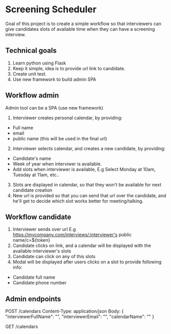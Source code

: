 # Screening Scheduler

Goal of this project is to create a simple workflow so that interviewers can give candidates slots of available time when they can have a screening interview.

## Technical goals
1. Learn python using Flask
2. Keep it simple, idea is to provide url link to candidate.
3. Create unit test.
4. Use new framework to build admin SPA

## Workflow admin
Admin tool can be a SPA (use new framework)
1. Interviewer creates personal calendar, by providing:
  * Full name
  * email
  * public name (this will be used in the final url)

2. Interviewer selects calendar, and creates a new candidate, by providing:
  * Candidate's name
  * Week of year when interviwer is available.
  * Add slots when interviewer is available, E.g Select Monday at 10am, Tuesday at 11am, etc..

3. Slots are displayed in calendar, so that they won't be available for next candidate creation
4. New url is provided so that you can send that url over the candidate, and he'll get to decide which slot works better for meeting/talking.


## Workflow candidate
1. Interviewer sends over url E.g https://mycompany.com/interviews/:interviewer's public name/c=${token}
2. Candidate clicks on link, and a calendar will be displayed with the available interviewer's slots
3. Candidate can click on any of this slots
4. Modal will be displayed after users clicks on a slot to provide following info:
  * Candidate full name
  * Candidate phone number

## Admin endpoints
POST /calendars
  Content-Type: application/json
  Body: {
    "interviewerFullName": "",
    "interviewerEmail": "",
    "calendarName": ""
  }

GET /calendars
